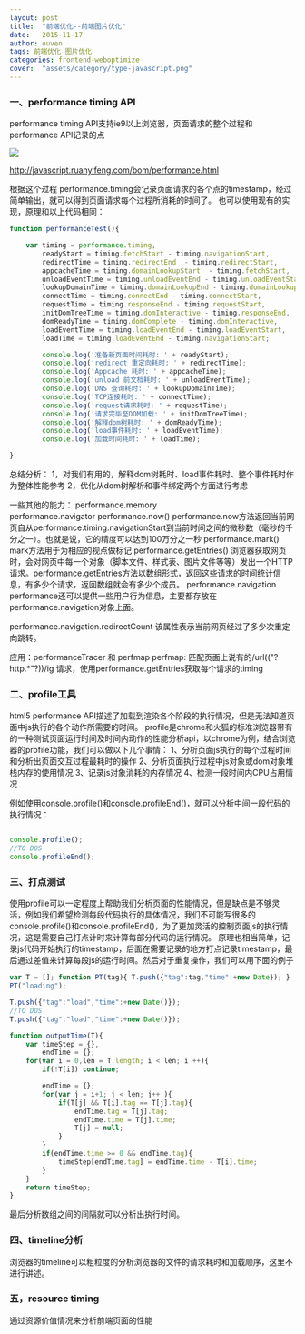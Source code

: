 ```yaml
---
layout: post
title:  "前端优化--前端图片优化"
date:   2015-11-17
author: ouven
tags: 前端优化 图片优化
categories: frontend-weboptimize
cover:  "assets/category/type-javascript.png"
---
```



### 一、performance timing API
performance timing API支持ie9以上浏览器，页面请求的整个过程和performance API记录的点

![](http://7tszky.com1.z0.glb.clouddn.com/FqJwnMWrQQ50yyfCN7VyLHBBtuS7)

http://javascript.ruanyifeng.com/bom/performance.html

根据这个过程 performance.timing会记录页面请求的各个点的timestamp，经过简单输出，就可以得到页面请求每个过程所消耗的时间了。
也可以使用现有的实现，原理和以上代码相同：

```javascript
function performanceTest(){

    var timing = performance.timing,
        readyStart = timing.fetchStart - timing.navigationStart,
        redirectTime = timing.redirectEnd  - timing.redirectStart,
        appcacheTime = timing.domainLookupStart  - timing.fetchStart,
        unloadEventTime = timing.unloadEventEnd - timing.unloadEventStart,
        lookupDomainTime = timing.domainLookupEnd - timing.domainLookupStart,
        connectTime = timing.connectEnd - timing.connectStart,
        requestTime = timing.responseEnd - timing.requestStart,
        initDomTreeTime = timing.domInteractive - timing.responseEnd,
        domReadyTime = timing.domComplete - timing.domInteractive,
        loadEventTime = timing.loadEventEnd - timing.loadEventStart,
        loadTime = timing.loadEventEnd - timing.navigationStart;

        console.log('准备新页面时间耗时: ' + readyStart);
        console.log('redirect 重定向耗时: ' + redirectTime);
        console.log('Appcache 耗时: ' + appcacheTime);
        console.log('unload 前文档耗时: ' + unloadEventTime);
        console.log('DNS 查询耗时: ' + lookupDomainTime);
        console.log('TCP连接耗时: ' + connectTime);
        console.log('request请求耗时: ' + requestTime);
        console.log('请求完毕至DOM加载: ' + initDomTreeTime);
        console.log('解释dom树耗时: ' + domReadyTime);
        console.log('load事件耗时: ' + loadEventTime);
        console.log('加载时间耗时: ' + loadTime);

}
```

总结分析：
1，对我们有用的，解释dom树耗时、load事件耗时、整个事件耗时作为整体性能参考
2，优化从dom树解析和事件绑定两个方面进行考虑

一些其他的能力：
performance.memory  
performance.navigator 
performance.now()   performance.now方法返回当前网页自从performance.timing.navigationStart到当前时间之间的微秒数（毫秒的千分之一）。也就是说，它的精度可以达到100万分之一秒
performance.mark()  mark方法用于为相应的视点做标记
performance.getEntries()  浏览器获取网页时，会对网页中每一个对象（脚本文件、样式表、图片文件等等）发出一个HTTP请求。performance.getEntries方法以数组形式，返回这些请求的时间统计信息，有多少个请求，返回数组就会有多少个成员。
performance.navigation performance还可以提供一些用户行为信息，主要都存放在performance.navigation对象上面。

performance.navigation.redirectCount 该属性表示当前网页经过了多少次重定向跳转。

应用：performanceTracer 和 perfmap
perfmap: 匹配页面上说有的/url\(("?http.*"?)\)/ig 请求，使用performance.getEntries获取每个请求的timing

### 二、profile工具

html5 performance API描述了加载到渲染各个阶段的执行情况，但是无法知道页面中js执行的各个动作所需要的时间。
    profile是chrome和火狐的标准浏览器带有的一种测试页面运行时间及时间内动作的性能分析api，以chrome为例，结合浏览器的profile功能，我们可以做以下几个事情：
    1、分析页面js执行的每个过程时间和分析出页面交互过程最耗时的操作
    2、分析页面执行过程中js对象或dom对象堆栈内存的使用情况
    3、记录js对象消耗的内存情况
    4、检测一段时间内CPU占用情况
    
例如使用console.profile()和console.profileEnd()，就可以分析中间一段代码的执行情况：
  
```javascript

console.profile();
//TO DOS
console.profileEnd();

```  

### 三、打点测试

使用profile可以一定程度上帮助我们分析页面的性能情况，但是缺点是不够灵活，例如我们希望检测每段代码执行的具体情况，我们不可能写很多的console.profile()和console.profileEnd()，为了更加灵活的控制页面js的执行情况，这是需要自己打点计时来计算每部分代码的运行情况。
        原理也相当简单，记录js代码开始执行的timestamp，后面在需要记录的地方打点记录timestamp，最后通过差值来计算每段js的运行时间。然后对于重复操作，我们可以用下面的例子

```javascript
var T = []; function PT(tag){ T.push({"tag":tag,"time":+new Date}); }
PT("loading");

T.push({"tag":"load","time":+new Date()});
//TO DOS
T.push({"tag":"load","time":+new Date()});

function outputTime(T){
    var timeStep = {},
        endTime = {};
    for(var i = 0,len = T.length; i < len; i ++){
        if(!T[i]) continue;

        endTime = {};
        for(var j = i+1; j < len; j++ ){
            if(T[j] && T[i].tag == T[j].tag){
                endTime.tag = T[j].tag;
                endTime.time = T[j].time;
                T[j] = null;
            }
        }
        if(endTime.time >= 0 && endTime.tag){
            timeStep[endTime.tag] = endTime.time - T[i].time;
        }
    }
    return timeStep;
}
```
        
最后分析数组之间的间隔就可以分析出执行时间。

### 四、timeline分析
浏览器的timeline可以粗粒度的分析浏览器的文件的请求耗时和加载顺序，这里不进行讲述。

### 五，resource timing
通过资源价值情况来分析前端页面的性能
